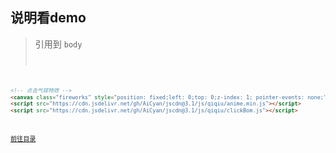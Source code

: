 ## 说明看demo

> 引用到 <code>body<code>

```HTML
<!-- 点击气球特效 -->
<canvas class="fireworks" style="position: fixed;left: 0;top: 0;z-index: 1; pointer-events: none;" ></canvas>
<script src="https://cdn.jsdelivr.net/gh/AiCyan/jscdn@3.1/js/qiqiu/anime.min.js"></script>
<script src="https://cdn.jsdelivr.net/gh/AiCyan/jscdn@3.1/js/qiqiu/clickBom.js"></script>
```

[前往目录](https://github.com/AiCyan/cdn/js/qiqiu)

